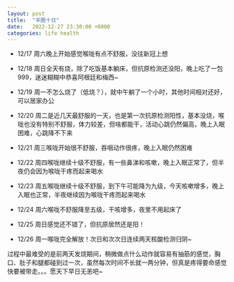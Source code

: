 ```yaml
---
layout: post
title:  "羊圈十日"
date:   2022-12-27 23:30:00 +0800
categories: life health
---
```


- 12/17 周六晚上开始感觉喉咙有点不舒服，没往新冠上想
- 12/18 周日全天有烧，除了吃饭基本躺床，但抗原检测还没阳，晚上吃了一包999，迷迷糊糊中恭喜阿根廷和梅西~

- 12/19 周一不怎么烧了（低烧？），就中午躺了一个小时，其他时间相对还好，可以居家办公
- 12/20 周二是近几天最舒服的一天，也是第一次抗原检测阳性，基本没烧，喉咙也没有特别不舒服，体力较差，但啥都能干，活动心跳仍然偏高，晚上入眠困难，心跳降不下来
- 12/21 周三喉咙开始很不舒服，吞咽动作很疼，晚上入眠仍然困难
- 12/22 周四喉咙继续十级不舒服，有一些鼻涕和咳嗽，晚上入眠正常了，但半夜仍会因为喉咙干疼而起来喝水
- 12/23 周五喉咙继续十级不舒服，到下午可能降为九级，今天咳嗽增多，晚上入眠也正常，半夜继续因为喉咙干疼而起来喝水

- 12/24 周六喉咙不舒服降至五级，干咳增多，夜里不用起床了
- 12/25 周日感觉还不错了，但抗原居然还是阳！

- 12/26 周一喉咙完全解放！次日和次次日连续两天核酸检测归阴~

过程中最难受的是前两天发烧期间，稍微做点什么动作就容易有抽筋的感觉，胸口、肚子和腿都碰到过一次，虽然每次时间不长就一两分钟，但真是疼得要命感觉快要被带走。。。愿天下早日无恙吧~

<script src="https://utteranc.es/client.js"
        repo="yingang/yingang.github.io"
        issue-term="pathname"
        label="Comment"
        theme="github-light"
        crossorigin="anonymous"
        async>
</script>